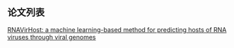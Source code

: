 ## 论文列表
[RNAVirHost: a machine learning-based method for predicting hosts of RNA viruses through viral genomes](https://academic.oup.com/gigascience/article/doi/10.1093/gigascience/giae059/7738848?login=true)  
